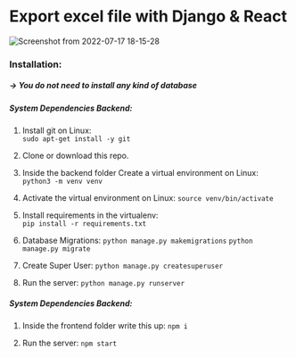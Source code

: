 # Export excel file with Django & React

![Screenshot from 2022-07-17 18-15-28](https://user-images.githubusercontent.com/40750581/179411001-aa93d0b0-4d92-40ee-94ce-1ab56cb4f50c.png)

### Installation:

##### -> You do not need to install any kind of database

##### System Dependencies Backend:
1. Install git on Linux:  
`sudo apt-get install -y git`

2. Clone or download this repo.

3. Inside the backend folder Create a virtual environment on Linux:  
`python3 -m venv venv`

4. Activate the virtual environment on Linux:
`source venv/bin/activate`

5. Install requirements in the virtualenv:  
`pip install -r requirements.txt`

6. Database Migrations:
  `python manage.py makemigrations`
  `python manage.py migrate`
  
7. Create Super User:
  `python manage.py createsuperuser`
  
8. Run the server:
`python manage.py runserver`

##### System Dependencies Backend:
1. Inside the frontend folder write this up:
  `npm i`
  
2. Run the server:
`npm start`
